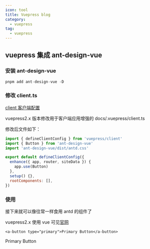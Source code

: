 ```yaml
---
icon: tool
title: Vuepress blog
category:
  - vuepress
tag:
  - vuepress
---
```


## vuepress 集成 ant-design-vue

### 安装 ant-design-vue

```javascript
pnpm add ant-design-vue -D
```

### 修改 client.ts

[client 客户端配置](https://v2.vuepress.vuejs.org/zh/advanced/cookbook/usage-of-client-config.html)

vuepress2.x 版本修改用于客户端应用增强的 docs/.vuepress/client.ts

修改后文件如下：

```javascript
import { defineClientConfig } from 'vuepress/client'
import { Button } from 'ant-design-vue'
import 'ant-design-vue/dist/antd.css'

export default defineClientConfig({
  enhance({ app, router, siteData }) {
    app.use(Button)
  },
  setup() {},
  rootComponents: [],
})
```

### 使用

接下来就可以像往常一样食用 antd 的组件了

vuepress2.x 使用 vue 可见[官网](https://v2.vuepress.vuejs.org/zh/advanced/cookbook/markdown-and-vue-sfc.html)

```vue
<a-button type="primary">Primary Button</a-button>
```

<a-button type="primary">Primary Button</a-button>

<Comment />
